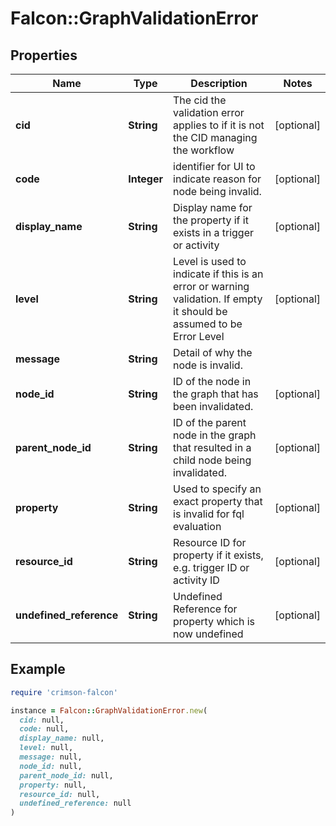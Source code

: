 # Falcon::GraphValidationError

## Properties

| Name | Type | Description | Notes |
| ---- | ---- | ----------- | ----- |
| **cid** | **String** | The cid the validation error applies to if it is not the CID managing the workflow | [optional] |
| **code** | **Integer** | identifier for UI to indicate reason for node being invalid. | [optional] |
| **display_name** | **String** | Display name for the property if it exists in a trigger or activity | [optional] |
| **level** | **String** | Level is used to indicate if this is an error or warning validation. If empty it should be assumed to be Error Level | [optional] |
| **message** | **String** | Detail of why the node is invalid. |  |
| **node_id** | **String** | ID of the node in the graph that has been invalidated. | [optional] |
| **parent_node_id** | **String** | ID of the parent node in the graph that resulted in a child node being invalidated. | [optional] |
| **property** | **String** | Used to specify an exact property that is invalid for fql evaluation | [optional] |
| **resource_id** | **String** | Resource ID for property if it exists, e.g. trigger ID or activity ID | [optional] |
| **undefined_reference** | **String** | Undefined Reference  for property which is now undefined | [optional] |

## Example

```ruby
require 'crimson-falcon'

instance = Falcon::GraphValidationError.new(
  cid: null,
  code: null,
  display_name: null,
  level: null,
  message: null,
  node_id: null,
  parent_node_id: null,
  property: null,
  resource_id: null,
  undefined_reference: null
)
```

